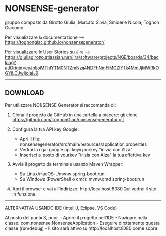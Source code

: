 # NONSENSE-generator
gruppo composto da Girotto Giulia, Marcato Silvia, Smiderle Nicola, Tognon Giacomo

Per visualizzare la documentazione --> https://tognongiac.github.io/nonsensegenerator/

Per visualizzare le User Stories su Jira --> https://giuliagirotto.atlassian.net/jira/software/projects/NGE/boards/34/backlog?atlOrigin=eyJpIjoiMThlYTM0NTZmNzg4NDFhNmFiMGZlYTk4MmJjMWRkOGYiLCJwIjoiaiJ9


---


## DOWNLOAD

Per utilizzare NONSENSE Generator si raccomanda di:

1) Clona il progetto da GitHub in una cartella a piacere:
   git clone https://github.com/TognonGiac/nonsensegenerator.git

2) Configura la tua API key Google:
     - Apri il file: nonsensegenerator/src/main/resources/application.properties
     - Vedrai la riga:      google.api.key=yourkey "inizia con AIza"
     - Inserisci al posto di yourkey "inizia con AIza" la tua effettiva key

3) Avvia il progetto da terminale usando Maven Wrapper:
     - Su Linux/macOS:
          ./mvnw spring-boot:run
     - Su Windows (PowerShell o cmd):
          mvnw.cmd spring-boot:run

4) Apri il browser e vai all’indirizzo:
   http://localhost:8080
   Qui vedrai il sito in funzione.

---------------------------------------------

ALTERNATIVA USANDO IDE (IntelliJ, Eclipse, VS Code)

Al posto del punto 3, puoi:
      - Aprire il progetto nell’IDE
     - Navigare nella classe: com.nonsense.NonsenseApplication
     - Eseguire direttamente questa classe (run/debug)
     - Il sito sarà attivo su http://localhost:8080 come sopra
